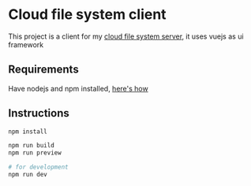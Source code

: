 # Cloud file system client
This project is a client for my [cloud file system server](https://github.com/JesusJMM/go-cloud-file-system), it uses vuejs as ui framework

## Requirements
Have nodejs and npm installed, [here's how](https://nodejs.org/en/download/)

## Instructions
``` bash
npm install

npm run build
npm run preview 

# for development
npm run dev 
```
